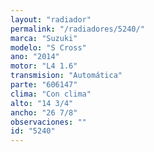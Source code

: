 ```yaml
---
layout: "radiador"
permalink: "/radiadores/5240/"
marca: "Suzuki"
modelo: "S Cross"
ano: "2014"
motor: "L4 1.6"
transmision: "Automática"
parte: "606147"
clima: "Con clima"
alto: "14 3/4"
ancho: "26 7/8"
observaciones: ""
id: "5240"
---
```


